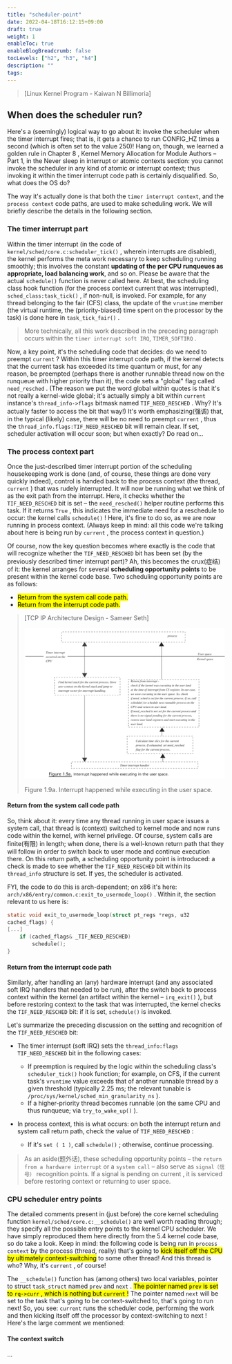 ```yaml
---
title: "scheduler-point"
date: 2022-04-18T16:12:15+09:00
draft: true
weight: 1
enableToc: true
enableBlogBreadcrumb: false
tocLevels: ["h2", "h3", "h4"]
description: ""
tags:
---
```


> [Linux Kernel Program - Kaiwan N Billimoria]


## When does the scheduler run?

Here's a (seemingly) logical way to go about it: invoke the scheduler when the timer
interrupt fires; that is, it gets a chance to run CONFIG_HZ times a second (which is
often set to the value 250)! Hang on, though, we learned a golden rule in Chapter
8 , Kernel Memory Allocation for Module Authors – Part 1, in the Never sleep in interrupt or
atomic contexts section: you cannot invoke the scheduler in any kind of atomic or
interrupt context; thus invoking it within the timer interrupt code path is certainly
disqualified. So, what does the OS do?

The way it's actually done is that both the `timer interrupt context`, and the `process context` code paths, are used to make scheduling work. We will briefly describe the details in the following section.



### The timer interrupt part

Within the timer interrupt (in the code of
`kernel/sched/core.c:scheduler_tick()` , wherein interrupts are disabled), the
kernel performs the meta work necessary to keep scheduling running smoothly; this
involves the constant **updating of the per CPU runqueues as appropriate, load
balancing work**, and so on. Please be aware that the actual `schedule()` function is
never called here. At best, the scheduling class hook function (for the process context
current that was interrupted), `sched_class:task_tick()` , if non-null, is invoked.
For example, for any thread belonging to the fair (CFS) class, the update of the
`vruntime` member (the virtual runtime, the (priority-biased) time spent on the
processor by the task) is done here in `task_tick_fair()` .

> More technically, all this work described in the preceding paragraph
occurs within the `timer interrupt soft IRQ`, `TIMER_SOFTIRQ` .


Now, a key point, it's the scheduling code that decides: do we need to preempt
`current` ? Within this timer interrupt code path, if the kernel detects that the current
task has exceeded its time quantum or must, for any reason, be preempted (perhaps
there is another runnable thread now on the runqueue with higher priority than it),
the code sets a "global" flag called `need_resched` . (The reason we put the word
global within quotes is that it's not really a kernel-wide global; it's actually simply a
bit within `current` instance's `thread_info->flags` bitmask named
`TIF_NEED_RESCHED` . Why? It's actually faster to access the bit that way!) It's worth
emphasizing(强调) that, in the typical (likely) case, there will be no need to preempt
`current` , thus the `thread_info.flags:TIF_NEED_RESCHED` bit will remain clear. If
set, scheduler activation will occur soon; but when exactly? Do read on...

### The process context part

Once the just-described timer interrupt portion of the scheduling housekeeping work
is done (and, of course, these things are done very quickly indeed), control is handed
back to the process context (the thread, `current` ) that was rudely interrupted. It will
now be running what we think of as the exit path from the interrupt. Here, it
checks whether the `TIF_NEED_RESCHED` bit is set – the `need_resched()` helper
routine performs this task. If it returns `True` , this indicates the immediate need for a
reschedule to occur: the kernel calls `schedule()` ! Here, it's fine to do so, as we are
now running in process context. (Always keep in mind: all this code we're talking
about here is being run by `current` , the process context in question.)


Of course, now the key question becomes where exactly is the code that will
recognize whether the `TIF_NEED_RESCHED` bit has been set (by the previously
described timer interrupt part)? Ah, this becomes the crux(症结) of it: the kernel arranges
for several **scheduling opportunity points** to be present within the kernel code base.
Two scheduling opportunity points are as follows:


- <mark>Return from the system call code path.<mark>
- <mark>Return from the interrupt code path.</mark>


> [TCP IP Architecture Design - Sameer Seth]
>
> ![image-20220421170801358](scheduler-point.assets/image-20220421170801358.png)
>
> Figure 1.9a. Interrupt happened while executing in the user space.


#### Return from the system call code path

So, think about it: every time any thread running in user space issues a system call,
that thread is (context) switched to kernel mode and now runs code within the kernel,
with kernel privilege. Of course, system calls are finite(有限) in length; when done, there is
a well-known return path that they will follow in order to switch back to user mode
and continue execution there. On this return path, a scheduling opportunity point is
introduced: a check is made to see whether the `TIF_NEED_RESCHED` bit within its
`thread_info` structure is set. If yes, the scheduler is activated.

FYI, the code to do this is arch-dependent; on x86 it's
here: `arch/x86/entry/common.c:exit_to_usermode_loop()` . Within it, the
section relevant to us here is:
```c
static void exit_to_usermode_loop(struct pt_regs *regs, u32
cached_flags) {
[...]
    if (cached_flags& _TIF_NEED_RESCHED)
        schedule();
}        
```

#### Return from the interrupt code path

Similarly, after handling an (any) hardware interrupt (and any associated soft IRQ
handlers that needed to be run), after the switch back to process context within the
kernel (an artifact within the kernel – `irq_exit()` ), but before restoring context to
the task that was interrupted, the kernel checks the `TIF_NEED_RESCHED` bit: if it is set,
`schedule()` is invoked.

Let's summarize the preceding discussion on the setting and recognition of
the `TIF_NEED_RESCHED` bit:

- The timer interrupt (soft IRQ) sets the `thread_info:flags TIF_NEED_RESCHED` bit in the following cases:
    - If preemption is required by the logic within the scheduling class's `scheduler_tick()` hook function; for example, on CFS, if the current task's `vruntime` value exceeds that of another runnable thread by a given threshold (typically 2.25 ms; the relevant tunable is `/proc/sys/kernel/sched_min_granularity_ns` ).
    - If a higher-priority thread becomes runnable (on the same CPU and thus runqueue; via `try_to_wake_up()` ).


- In process context, this is what occurs: on both the interrupt return and system call return path, check the value of `TIF_NEED_RESCHED` :
    - If it's `set ( 1 )`, call `schedule()` ; otherwise, continue processing.

> As an aside(题外话), these scheduling opportunity points – the `return from a hardware interrupt` or a `system call` – also serve as `signal（信号）` recognition points. If a signal is pending on current , it is serviced before
restoring context or returning to user space.

### CPU scheduler entry points

The detailed comments present in (just before) the core kernel scheduling
function `kernel/sched/core.c:__schedule()` are well worth reading through;
they specify all the possible entry points to the kernel CPU scheduler. We have
simply reproduced them here directly from the 5.4 kernel code base, so do take a
look. Keep in mind: the following code is being run in `process context` by the process
(thread, really) that's going to <mark>kick itself off the CPU by ultimately context-switching</mark>
to some other thread! And this thread is who? Why, it's `current` , of course!

The `__schedule()` function has (among others) two local variables, pointer to struct
`task_struct` named `prev` and `next` . <mark>The pointer named `prev` is set to `rq->curr` ,
which is nothing but `current` !</mark> The pointer named `next` will be set to the task that's
going to be context-switched to, that's going to run next! So, you see: `current` runs
the scheduler code, performing the work and then kicking itself off the processor by
context-switching to next ! Here's the large comment we mentioned:

#### The context switch
...


